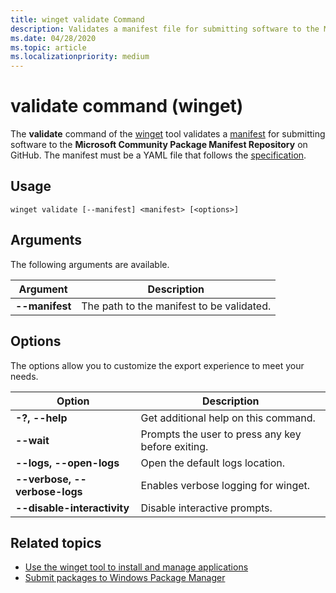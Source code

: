 ```yaml
---
title: winget validate Command
description: Validates a manifest file for submitting software to the Microsoft Community Package Manifest Repository on GitHub.
ms.date: 04/28/2020
ms.topic: article
ms.localizationpriority: medium
---
```


# validate command (winget)

The **validate** command of the [winget](index.md) tool validates a [manifest](../package/manifest.md) for submitting software to the **Microsoft Community Package Manifest Repository** on GitHub. The manifest must be a YAML file that follows the [specification](https://github.com/microsoft/winget-pkgs/blob/master/doc/manifest/README.md).

## Usage

`winget validate [--manifest] <manifest> [<options>]`

## Arguments

The following arguments are available.

| Argument  | Description |
|--------------|-------------|
| **--manifest** |  The path to the manifest to be validated. |

## Options

The options allow you to customize the export experience to meet your needs.

| Option | Description |
|--------|-------------|
| **-?, --help** | Get additional help on this command. |
| **--wait** | Prompts the user to press any key before exiting. |
| **--logs, --open-logs** | Open the default logs location. |
| **--verbose, --verbose-logs** | Enables verbose logging for winget. |
| **--disable-interactivity** | Disable interactive prompts. |

## Related topics

* [Use the winget tool to install and manage applications](index.md)
* [Submit packages to Windows Package Manager](../package/index.md)
